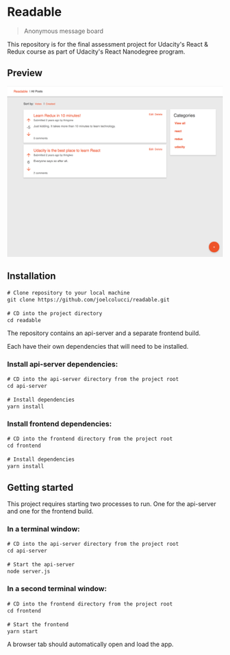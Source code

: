 # Readable
> Anonymous message board

This repository is for the final assessment project for Udacity's React & Redux course as part of Udacity's React Nanodegree program.

## Preview
![App preview screenshot](/preview.png?raw=true)

## Installation

```
# Clone repository to your local machine
git clone https://github.com/joelcolucci/readable.git

# CD into the project directory
cd readable
```

The repository contains an api-server and a separate frontend build.

Each have their own dependencies that will need to be installed.

### Install api-server dependencies:
```
# CD into the api-server directory from the project root
cd api-server

# Install dependencies
yarn install
```

### Install frontend dependencies:
```
# CD into the frontend directory from the project root
cd frontend

# Install dependencies
yarn install
```

## Getting started
This project requires starting two processes to run. One for the api-server and one for the frontend build.

### In a terminal window:
```
# CD into the api-server directory from the project root
cd api-server

# Start the api-server
node server.js
```

### In a second terminal window:
```
# CD into the frontend directory from the project root
cd frontend

# Start the frontend
yarn start
```

A browser tab should automatically open and load the app.
